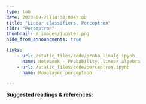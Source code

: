```yaml
---
type: lab
date: 2023-09-21T14:30:00+2:00
title: "Linear classifiers, Perceptron"
tldr: "Perceptron"
thumbnail: /_images/jupyter.png
hide_from_announcments: true

links: 
    - url: /static_files/code/proba_linalg.ipynb
      name: Notebook - Probability, linear algebra
    - url: /static_files/code/perceptron.ipynb
      name: Monolayer perceptron

---
```

**Suggested readings & references:**

